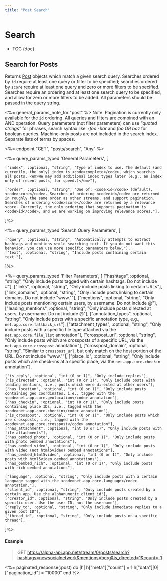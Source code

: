 ```yaml
---
title: "Post Search"
---
```


# Search

* TOC
{:toc}

## Search for Posts

Returns [Post](/reference/resources/post/) objects which match a given search query. Searches ordered by `id` require at least one query or filter to be specified; searches ordered by `score` require at least one query and zero or more filters to be specified. Searches require an ordering and at least one search query to be specified, and allow for zero or more filters to be added. All parameters should be passed in the query string.

<%= general_params_note_for "post" %> Note: Pagination is currently only available for the `id` ordering. All queries and filters are combined with an AND operation. Query parameters (not filter parameters) can use <em>"quoted strings"</em> for phrases, search syntax like <em>+foo -bar</em> and <em>foo OR baz</em> for boolean queries. Machine-only posts are not included in the search index. Separate lists of terms by spaces.

<%= endpoint "GET", "posts/search", "Any" %>

<%= query_params_typed 'General Parameters', [

    ["index", :optional, "string", "Type of index to use. The default (and currently, the only) index is <code>complete</code>, which searches all posts. <em>We may add additional index types later (e.g., an index only of recent posts, for speed.)</em>"],

    ["order", :optional, "string", "One of: <code>id</code> (default), <code>score</code>. Searches of ordering <code>id</code> are returned in roughly the same order as other streams, and support pagination. Searches of ordering <code>score</code> are returned by a relevance score. Currently, the only ordering that supports pagination is <code>id</code>, and we are working on improving relevance scores."],

]%>

<%= query_params_typed 'Search Query Parameters', [

    ["query", :optional, "string", "Automatically attempts to extract hashtags and mentions while searching text. If you do not want this behavior, you can use more specific parameters below."],
    ["text", :optional, "string", "Include posts containing certain text."],


]%>

<%= query_params_typed 'Filter Parameters', [
    ["hashtags", :optional, "string", "Only include posts tagged with certain hashtags. Do not include #"],
    ["links", :optional, "string", "Only include posts linking to certain URLs"],
    ["link_domains", :optional, "string", "Only include posts linking to certain domains. Do not include \"www.\""],
    ["mentions", :optional, "string", "Only include posts mentioning certain users, by username. Do not include @"],
    ["leading_mentions", :optional, "string", "Only include posts directed at users, by username. Do not include @"],
    ["annotation_types", :optional, "string", "Only include posts with a specific annotation type, e.g., <code>net.app.core.fallback_url</code>"],
    ["attachment_types", :optional, "string", "Only include posts with a specific file type attached via the <code>net.app.core.file_list</code> annotation"],
    ["crosspost_url", :optional, "string", "Only include posts which are crossposts of a specific URL, via the <code>net.app.core.crosspost</code> annotation"],
    ["crosspost_domain", :optional, "string", "Similar to <code>crosspost_url</code>, but only match on the host portion of the URL. Do not include \"www.\""],
    ["place_id", :optional, "string", "Only include posts which are check-ins at a specific place, via the <code>net.app.core.checkin</code> annotation"],

    ["is_reply", :optional, "int (0 or 1)", "Only include replies"],
    ["is_directed", :optional, "int (0 or 1)", "Only include posts with leading mentions, i.e., posts which were directed at other users"],
    ["has_location", :optional, "int (0 or 1)", "Only include posts containing geo coordinates, i.e., tagged with the <code>net.app.core.geolocation</code> annotation"],
    ["has_checkin", :optional, "int (0 or 1)", "Only include posts containing place IDs, i.e., tagged with the <code>net.app.core.checkin</code> annotation"],
    ["is_crosspost", :optional, "int (0 or 1)", "Only include posts which are crossposts, i.e., tagged with the <code>net.app.core.crosspost</code> annotation"],
    ["has_attachment", :optional, "int (0 or 1)", "Only include posts with file attachments"],
    ["has_oembed_photo", :optional, "int (0 or 1)", "Only include posts with photo oembed annotations"],
    ["has_oembed_video", :optional, "int (0 or 1)", "Only include posts with video (not html5video) oembed annotations"],
    ["has_oembed_html5video", :optional, "int (0 or 1)", "Only include posts with html5video oembed annotations"],
    ["has_oembed_rich", :optional, "int (0 or 1)", "Only include posts with rich oembed annotations"],

    ["language", :optional, "string", "Only include posts with a certain language tagged with the <code>net.app.core.language</code> annotation."],
    ["client_id", :optional, "string", "Only include posts created by a certain app. Use the alphanumeric client_id"],
    ["creator_id", :optional, "string", "Only include posts created by a specific user. Use the user ID, not the username"],
    ["reply_to", :optional, "string", "Only include immediate replies to a given post ID"],
    ["thread_id", :optional, "string", "Only include posts on a specific thread"],

]%>

#### Example

> GET https://alpha-api.app.net/stream/0/posts/search?hashtags=newsocialnetwork&mentions=berg&is_directed=1&count=-1

<%= paginated_response(:post) do |h|
    h["meta"]["count"] = 1
    h["data"][0]["pagination_id"] = "10000"
end %>